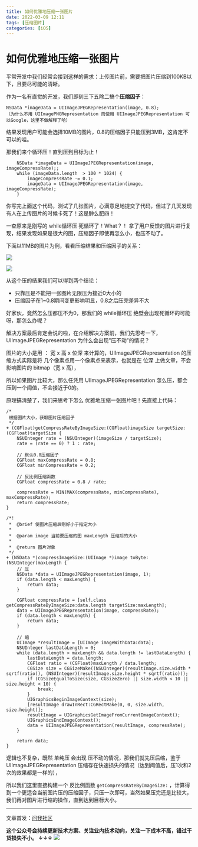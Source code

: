 ```yaml
---
title: 如何优雅地压缩一张图片
date: 2022-03-09 12:11
tags: [压缩图片]
categories: [iOS]
---
```


# 如何优雅地压缩一张图片

平常开发中我们经常会接到这样的需求：上传图片前，需要把图片压缩到100KB以下，且要尽可能的清晰。

作为一名有直觉的开发，我们即刻三下五除二搞个**压缩因子**：

```
NSData *imageData = UIImageJPEGRepresentation(image, 0.8);
（为什么不用 UIImagePNGRepresentation 而使用 UIImageJPEGRepresentation 可以Google，这里不做解释了哈）
```

结果发现用户可能会选择10MB的图片，0.8的压缩因子只能压到3MB，这肯定不可以的哇。

那我们来个循环压！直到压到目标为止！

```
    NSData *imageData = UIImageJPEGRepresentation(image, imageCompressRate);;
    while (imageData.length  > 100 * 1024) {
        imageCompressRate -= 0.1;
        imageData = UIImageJPEGRepresentation(image, imageCompressRate);
    }
```

你写完上面这个代码，测试了几张图片，心满意足地提交了代码，但过了几天发现有人在上传图片的时候卡死了！这是肿么肥四！

一查原来是刚写的 while循环压 死循环了！What？！ 拿了用户反馈的图片进行复现，结果发现如果是很大的图，压缩因子即使再怎么小，也压不动了。

下面以11MB的图片为例，看看压缩结果和压缩因子的关系：

![](https://tva1.sinaimg.cn/large/e6c9d24egy1h02wygsyw3j210i02zwex.jpg)

![](https://tva1.sinaimg.cn/large/e6c9d24egy1h02wyt6v7sj20mi0cvaah.jpg)

从这个压的结果我们可以得到两个结论：

- 只靠压是不能把一张图片无限压为接近0大小的
- 压缩因子在1~0.8期间变更影响明显，0.8之后压完差异不大

好家伙，竟然怎么压都压不为0，那我们的 while循环压 绝壁会出现死循环的可能呀，那怎么办呢？

解决方案最后肯定会说的啦，在介绍解决方案前，我们先思考一下， UIImageJPEGRepresentation 为什么会出现"压不动"的情况？

图片的大小是用 ： 宽 x 高 x 位深 来计算的，UIImageJPEGRepresentation 的压缩方式实际是将 几个像素点用一个像素点来表示，也就是在 位深 上做文章，不会影响图片的 bitmap（宽 x 高），

所以如果图片比较大，那么任凭用 UIImageJPEGRepresentation 怎么压，都会压到一个阈值，不会接近于0的。

原理搞清楚了，我们来思考下怎么 优雅地压缩一张图片吧！先直接上代码：

```
/*
 根据图片大小，获取图片压缩因子
 */
+ (CGFloat)getCompressRateByImageSize:(CGFloat)imageSize targetSize:(CGFloat)targetSize {
    NSUInteger rate = (NSUInteger)(imageSize / targetSize);
    rate = (rate == 0) ? 1 : rate;

    // 默认0.8压缩因子
    CGFloat maxCompressRate = 0.8;
    CGFloat minCompressRate = 0.2;

    // 反比例压缩函数
    CGFloat compressRate = 0.8 / rate;

    compressRate = MIN(MAX(compressRate, minCompressRate), maxCompressRate);
    return compressRate;
}

/*!
 *  @brief 使图片压缩后刚好小于指定大小
 *
 *  @param image 当前要压缩的图 maxLength 压缩后的大小
 *
 *  @return 图片对象
 */
+ (NSData *)compressImageSize:(UIImage *)image toByte:(NSUInteger)maxLength {
    // 压
    NSData *data = UIImageJPEGRepresentation(image, 1);
    if (data.length < maxLength) {
        return data;
    }

    CGFloat compressRate = [self.class getCompressRateByImageSize:data.length targetSize:maxLength];
    data = UIImageJPEGRepresentation(image, compressRate);
    if (data.length < maxLength) {
        return data;
    }

    // 缩
    UIImage *resultImage = [UIImage imageWithData:data];
    NSUInteger lastDataLength = 0;
    while (data.length > maxLength && data.length != lastDataLength) {
        lastDataLength = data.length;
        CGFloat ratio = (CGFloat)maxLength / data.length;
        CGSize size = CGSizeMake((NSUInteger)(resultImage.size.width * sqrtf(ratio)), (NSUInteger)(resultImage.size.height * sqrtf(ratio)));
        if (CGSizeEqualToSize(size, CGSizeZero) || size.width < 10 || size.height < 10) {
            break;
        }
        UIGraphicsBeginImageContext(size);
        [resultImage drawInRect:CGRectMake(0, 0, size.width, size.height)];
        resultImage = UIGraphicsGetImageFromCurrentImageContext();
        UIGraphicsEndImageContext();
        data = UIImageJPEGRepresentation(resultImage, compressRate);
    }

    return data;
}
```

逻辑也不复杂，既然 单纯压 会出现 压不动的情况，那我们就先压后缩，鉴于 UIImageJPEGRepresentation 压缩存在快速损失的情况（达到阈值后，压1次和2次的效果都是一样的），

所以我们这里直接构建一个 反比例函数 `getCompressRateByImageSize:` ，计算得到一个更适合当前图片压的压缩因子，只压一次即可，当然如果压完还是比较大，我们再对图片进行缩的操作，直到达到目标大小。


----------
文章首发：[问我社区](http://www.wenwoha.com/blog_detail-1324.html)

**这个公众号会持续更新技术方案、关注业内技术动向，关注一下成本不高，错过干货损失不小。
↓↓↓**
![](https://tva1.sinaimg.cn/large/e6c9d24egy1gzzmv1p67mj21bi0hcwgh.jpg)